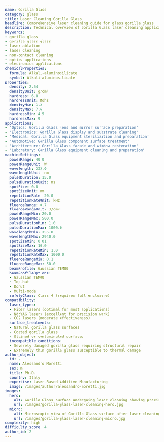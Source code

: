 ```yaml
---
name: Gorilla Glass
category: glass
title: Laser Cleaning Gorilla Glass
headline: Comprehensive laser cleaning guide for glass gorilla glass
description: Technical overview of Gorilla Glass laser cleaning applications and parameters
keywords:
- gorilla glass
- gorilla glass glass
- laser ablation
- laser cleaning
- non-contact cleaning
- optics applications
- electronics applications
chemicalProperties:
  formula: Alkali-aluminosilicate
  symbol: Alkali-aluminosilicate
properties:
  density: 2.54
  densityUnit: g/cm³
  hardness: 6.8
  hardnessUnit: Mohs
  densityMin: 1.2
  densityMax: 7.6
  hardnessMin: 4.5
  hardnessMax: 9
applications:
- 'Optics: Gorilla Glass lens and mirror surface preparation'
- 'Electronics: Gorilla Glass display and substrate cleaning'
- 'Medical: Gorilla Glass equipment sterilization and preparation'
- 'Automotive: Gorilla Glass component surface treatment'
- 'Architecture: Gorilla Glass facade and window restoration'
- 'Laboratory: Gorilla Glass equipment cleaning and preparation'
machineSettings:
  powerRange: 40.0
  powerRangeUnit: W
  wavelength: 355.0
  wavelengthUnit: nm
  pulseDuration: 15.0
  pulseDurationUnit: ns
  spotSize: 0.8
  spotSizeUnit: mm
  repetitionRate: 20.0
  repetitionRateUnit: kHz
  fluenceRange: 0.7
  fluenceRangeUnit: J/cm²
  powerRangeMin: 20.0
  powerRangeMax: 500.0
  pulseDurationMin: 1.0
  pulseDurationMax: 1000.0
  wavelengthMin: 355.0
  wavelengthMax: 2940.0
  spotSizeMin: 0.01
  spotSizeMax: 10.0
  repetitionRateMin: 1.0
  repetitionRateMax: 1000.0
  fluenceRangeMin: 0.1
  fluenceRangeMax: 50.0
  beamProfile: Gaussian TEM00
  beamProfileOptions:
  - Gaussian TEM00
  - Top-hat
  - Donut
  - Multi-mode
  safetyClass: Class 4 (requires full enclosure)
compatibility:
  laser_types:
  - Fiber lasers (optimal for most applications)
  - Nd:YAG lasers (excellent for precision work)
  - CO2 lasers (moderate effectiveness)
  surface_treatments:
  - Natural gorilla glass surfaces
  - Coated gorilla glass
  - Stained or contaminated surfaces
  incompatible_conditions:
  - Severely damaged gorilla glass requiring structural repair
  - Extremely thin gorilla glass susceptible to thermal damage
author_object:
  id: 2
  name: Alessandro Moretti
  sex: m
  title: Ph.D.
  country: Italy
  expertise: Laser-Based Additive Manufacturing
  image: /images/author/alessandro-moretti.jpg
images:
  hero:
    alt: Gorilla Glass surface undergoing laser cleaning showing precise contamination removal
    url: /images/gorilla-glass-laser-cleaning-hero.jpg
  micro:
    alt: Microscopic view of Gorilla Glass surface after laser cleaning showing detailed surface structure
    url: /images/gorilla-glass-laser-cleaning-micro.jpg
complexity: high
difficulty_score: 4
author_id: 2
---
```

